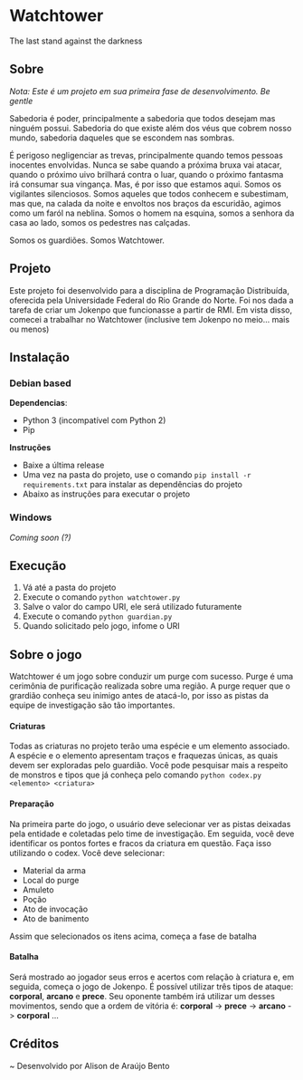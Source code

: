 # Watchtower
The last stand against the darkness

## Sobre ##
*Nota: Este é um projeto em sua primeira fase de desenvolvimento. Be gentle*

Sabedoria é poder, principalmente a sabedoria que todos desejam mas ninguém possui.
Sabedoria do que existe além dos véus que cobrem nosso mundo, sabedoria daqueles
que se escondem nas sombras.

É perigoso negligenciar as trevas, principalmente quando temos pessoas
inocentes envolvidas. Nunca se sabe quando a próxima bruxa vai atacar,
quando o próximo uivo brilhará contra o luar, quando o próximo fantasma irá
consumar sua vingança. Mas, é por isso que estamos aqui. Somos os vigilantes
silenciosos. Somos aqueles que todos conhecem e subestimam, mas que, na calada da
noite e envoltos nos braços da escuridão, agimos como um faról na neblina. Somos
o homem na esquina, somos a senhora da casa ao lado, somos os pedestres nas calçadas.

Somos os guardiões. Somos Watchtower.

## Projeto ##
Este projeto foi desenvolvido para a disciplina de Programação Distribuída,
oferecida pela Universidade Federal do Rio Grande do Norte. Foi nos dada a tarefa
de criar um Jokenpo que funcionasse a partir de RMI. Em vista disso, comecei a
trabalhar no Watchtower (inclusive tem Jokenpo no meio... mais ou menos)

## Instalação ##
### Debian based ###

**Dependencias**:
- Python 3 (incompatível com Python 2)
- Pip

**Instruções**

- Baixe a última release
- Uma vez na pasta do projeto, use o comando ```pip install -r requirements.txt```
para instalar as dependências do projeto
- Abaixo as instruções para executar o projeto

### Windows ###
*Coming soon (?)*

## Execução ##
1. Vá até a pasta do projeto
2. Execute o comando ```python watchtower.py```
3. Salve o valor do campo URI, ele será utilizado futuramente
4. Execute o comando ```python guardian.py```
5. Quando solicitado pelo jogo, infome o URI

## Sobre o jogo ##
Watchtower é um jogo sobre conduzir um purge com sucesso. Purge é uma cerimônia de purificação realizada sobre uma região. A purge requer que o grardião conheça seu inimigo antes de atacá-lo, por isso as pistas da equipe de investigação são tão importantes.

#### Criaturas ####
Todas as criaturas no projeto terão uma espécie e um elemento associado. A espécie e o elemento apresentam traços e fraquezas únicas, as quais devem ser exploradas pelo guardião. Você pode pesquisar mais a respeito
de monstros e tipos que já conheça pelo comando ```python codex.py <elemento> <criatura>```

#### Preparação ####
Na primeira parte do jogo, o usuário deve selecionar ver as pistas deixadas pela entidade e
coletadas pelo time de investigação. Em seguida, você deve identificar os pontos
fortes e fracos da criatura em questão. Faça isso utilizando o codex. Você deve selecionar:
* Material da arma
* Local do purge
* Amuleto
* Poção
* Ato de invocação
* Ato de banimento

Assim que selecionados os itens acima, começa a fase de batalha

#### Batalha ####
Será mostrado ao jogador seus erros e acertos com relação à criatura e, em seguida,
começa o jogo de Jokenpo. É possível utilizar três tipos de ataque:
**corporal**, **arcano** e **prece**. Seu oponente também irá utilizar um desses movimentos,
sendo que a ordem de vitória é:
**corporal** -> **prece** -> **arcano** -> **corporal** ...

## Créditos ##
~ Desenvolvido por Alison de Araújo Bento
